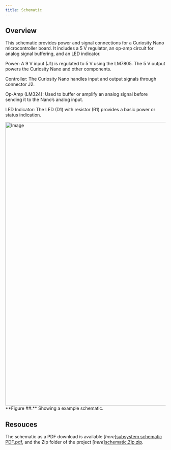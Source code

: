 ```yaml
---
title: Schematic
---
```


## Overview

This schematic provides power and signal connections for a Curiosity Nano microcontroller board.
It includes a 5 V regulator, an op-amp circuit for analog signal buffering, and an LED indicator.

Power: A 9 V input (J1) is regulated to 5 V using the LM7805. The 5 V output powers the Curiosity Nano and other components.

Controller: The Curiosity Nano handles input and output signals through connector J2.

Op-Amp (LM324): Used to buffer or amplify an analog signal before sending it to the Nano’s analog input.

LED Indicator: The LED (D1) with resistor (R1) provides a basic power or status indication.

<img width="1473" height="889" alt="Image" src="https://github.com/user-attachments/assets/843fa8ec-86bd-4ca6-b4f6-edf929575043" />
**Figure ##:** Showing a example schematic.


## Resouces

The schematic as a PDF download is available [*here*][subsystem schematic PDF.pdf](https://github.com/user-attachments/files/23012193/subsystem.schematic.PDF.pdf), and the Zip folder of the project [*here*][schematic.Zip.zip](https://github.com/user-attachments/files/23012312/schematic.Zip.zip).

